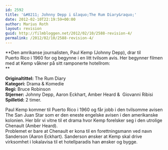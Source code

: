 ```yaml
---
id: 2592
title: '&#8211; Johnny Depp i &laquo;The Rum Diary&raquo;'
date: 2012-02-10T22:19:59+00:00
author: Marius Roth
layout: revision
guid: http://filmbloggen.net/2012/02/10/2588-revision-4/
permalink: /2012/02/10/2588-revision-4/
---
```

**Den amrikanse journalisten, Paul Kemp (Johnny Depp), drar til Puerto Rico i 1960 for og begynne i en litt tvilsom avis. Her begynner filmen med at Kemp våkner på sitt ramponerte hotellrom:  
** 

**Originaltittel:** The Rum Diary  
**Kategori:** Drama & Komedie  
**Regi:** Bruce Robinson  
**Stjerner:** Johnny Depp, Aaron Eckhart, Amber Heard &  Giovanni Ribisi  
**Spilletid:** 2 timer.

Paul Kemp kommer til Puerto Rico i 1960 og får jobb i den tvilsomme avisen The San Juan Star som er den eneste engelske avisen i den amerikanske kolonien. Her blir vi vitne til et drama hvor Kemp forelsker seg i den utrolige Chenault (Amber Heard).  
Problemet er bare at Chenault er kona til en forettningsmann ved navn Sanderson (Aaron Eckhart). Sanderson ønsker at Kemp skal drive virksomhet i lokalavisa til et hotellparadis han ønsker og bygge.
